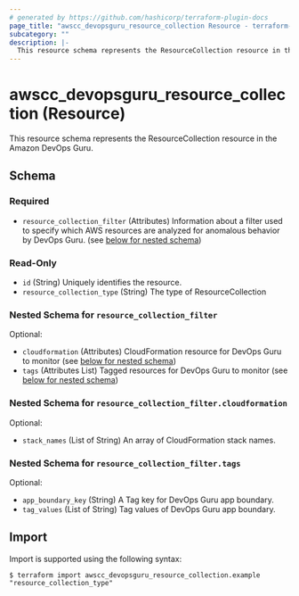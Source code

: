 ```yaml
---
# generated by https://github.com/hashicorp/terraform-plugin-docs
page_title: "awscc_devopsguru_resource_collection Resource - terraform-provider-awscc"
subcategory: ""
description: |-
  This resource schema represents the ResourceCollection resource in the Amazon DevOps Guru.
---
```


# awscc_devopsguru_resource_collection (Resource)

This resource schema represents the ResourceCollection resource in the Amazon DevOps Guru.



<!-- schema generated by tfplugindocs -->
## Schema

### Required

- `resource_collection_filter` (Attributes) Information about a filter used to specify which AWS resources are analyzed for anomalous behavior by DevOps Guru. (see [below for nested schema](#nestedatt--resource_collection_filter))

### Read-Only

- `id` (String) Uniquely identifies the resource.
- `resource_collection_type` (String) The type of ResourceCollection

<a id="nestedatt--resource_collection_filter"></a>
### Nested Schema for `resource_collection_filter`

Optional:

- `cloudformation` (Attributes) CloudFormation resource for DevOps Guru to monitor (see [below for nested schema](#nestedatt--resource_collection_filter--cloudformation))
- `tags` (Attributes List) Tagged resources for DevOps Guru to monitor (see [below for nested schema](#nestedatt--resource_collection_filter--tags))

<a id="nestedatt--resource_collection_filter--cloudformation"></a>
### Nested Schema for `resource_collection_filter.cloudformation`

Optional:

- `stack_names` (List of String) An array of CloudFormation stack names.


<a id="nestedatt--resource_collection_filter--tags"></a>
### Nested Schema for `resource_collection_filter.tags`

Optional:

- `app_boundary_key` (String) A Tag key for DevOps Guru app boundary.
- `tag_values` (List of String) Tag values of DevOps Guru app boundary.

## Import

Import is supported using the following syntax:

```shell
$ terraform import awscc_devopsguru_resource_collection.example "resource_collection_type"
```
